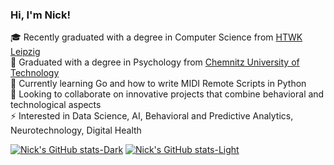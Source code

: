 ### Hi, I'm Nick!

🎓  Recently graduated with a degree in Computer Science from [HTWK Leipzig](https://www.htwk-leipzig.de/en/htwk-leipzig/) <br/>
🧠  Graduated with a degree in Psychology from [Chemnitz University of Technology](https://www.tu-chemnitz.de/index.html.en) <br/>
🌱  Currently learning Go and how to write MIDI Remote Scripts in Python <br/>
👯  Looking to collaborate on innovative projects that combine behavioral and technological aspects <br/>
⚡  Interested in Data Science, AI, Behavioral and Predictive Analytics, Neurotechnology, Digital Health <br/>

[![Nick's GitHub stats-Dark](https://github-readme-stats.vercel.app/api?username=n1i9c9k9&show_icons=true&theme=radical#gh-dark-mode-only)](https://github.com/anuraghazra/github-readme-stats#gh-dark-mode-only)
[![Nick's GitHub stats-Light](https://github-readme-stats.vercel.app/api?username=n1i9c9k9&show_icons=true&theme=default#gh-light-mode-only)](https://github.com/anuraghazra/github-readme-stats#gh-light-mode-only)

